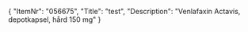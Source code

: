 {
  "ItemNr": "056675",
  "Title": "test",
  "Description": "Venlafaxin Actavis, depotkapsel, hård 150 mg"
}